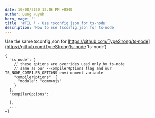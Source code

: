 ```yaml
---
date: 10/08/2020 12:06 PM +0800
author: Dung Huynh
hero_image: ''
title: '#TIL 7 - Use tsconfig.json for ts-node'
description: 'How to use tsconfig.json for ts-node'
---
```


Use the same tsconfig.json for [https://github.com/TypeStrong/ts-node](https://github.com/TypeStrong/ts-node 'ts-node')

    {
      "ts-node": {
        // these options are overrides used only by ts-node
        // same as our --compilerOptions flag and our TS_NODE_COMPILER_OPTIONS environment variable
        "compilerOptions": {
          "module": "commonjs"
        }
      },
      "compilerOptions": {
        ...
      },
      ...
    =}
